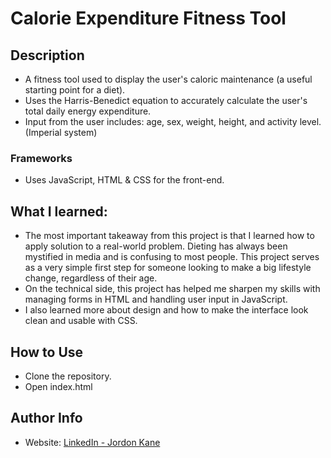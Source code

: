 # Calorie Expenditure Fitness Tool
## Description
- A fitness tool used to display the user's caloric maintenance (a useful starting point for a diet).
- Uses the Harris-Benedict equation to accurately calculate the user's total daily energy expenditure.
- Input from the user includes: age, sex, weight, height, and activity level. (Imperial system) 
### Frameworks
- Uses JavaScript, HTML & CSS for the front-end.
## What I learned:
- The most important takeaway from this project is that I learned how to apply solution to a real-world problem. Dieting has always been mystified in media and is confusing to most people. This project serves as a very simple first step for someone looking to make a big lifestyle change, regardless of their age.
- On the technical side, this project has helped me sharpen my skills with managing forms in HTML and handling user input in JavaScript.
- I also learned more about design and how to make the interface look clean and usable with CSS.
## How to Use
- Clone the repository.
- Open index.html
## Author Info
- Website: [LinkedIn - Jordon Kane](https://www.linkedin.com/in/jordonkane/)
